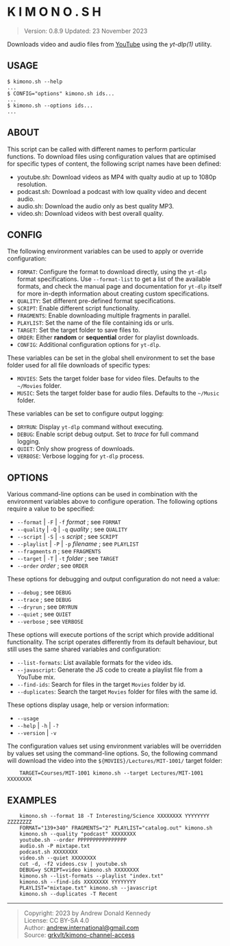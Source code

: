 # K I M O N O . S H

> Version: 0.8.9
> Updated: 23 November 2023

Downloads video and audio files from [YouTube](https://youtu.be/) using
the _yt-dlp(1)_ utility.

## USAGE

```shell
$ kimono.sh --help
...
$ CONFIG="options" kimono.sh ids...
...
$ kimono.sh --options ids...
...
```

## ABOUT

This script can be called with different names to perform particular
functions. To download files using configuration values that are optimised
for specific types of content, the following script names have been
defined:

- youtube.sh:
    Download videos as MP4 with qualty audio at up to 1080p resolution.
- podcast.sh:
    Download a podcast with low quality video and decent audio.
- audio.sh:
    Download the audio only as best quality MP3.
- video.sh:
    Download videos with best overall quality.

## CONFIG

The following environment variables can be used to apply or override
configuration:

- `FORMAT`:
    Configure the format to download directly, using the `yt-dlp`
    format specifications. Use `--format-list` to get a list of the
    available formats, and check the manual page and documentation
    for `yt-dlp` itself for more in-depth information about creating
    custom specifications.
- `QUALITY`:
    Set different pre-defined format specifications.
- `SCRIPT`:
    Enable different script functionality.
- `FRAGMENTS`:
    Enable downloading multiple fragments in parallel.
- `PLAYLIST`:
    Set the name of the file containing ids or urls.
- `TARGET`:
    Set the target folder to save files to.
- `ORDER`:
   Either **random** or **sequential** order for playlist downloads.
- `CONFIG`:
    Additional configuration options for `yt-dlp`.

These variables can be set in the global shell environment to set
the base folder used for all file downloads of specific types:

- `MOVIES`:
    Sets the target folder base for video files. Defaults to the
    `~/Movies` folder.
- `MUSIC`:
    Sets the target folder base for audio files. Defaults to the
    `~/Music` folder.

These variables can be set to configure output logging:

- `DRYRUN`:
    Display `yt-dlp` command without executing.
- `DEBUG`:
    Enable script debug output.  Set to _trace_ for full command logging.
- `QUIET`:
    Only show progress of downloads.
- `VERBOSE`:
    Verbose logging for `yt-dlp` process.

## OPTIONS

Various command-line options can be used in combination with the
environment variables above to configure operation. The following options
require a value to be specified:

- `--format` | `-F` | `-f` _format_ ; see `FORMAT`
- `--quality` | `-Q` | `-q` _quality_ ; see `QUALITY`
- `--script` | `-S` | `-s` _script_ ; see `SCRIPT`
- `--playlist` | `-P` | `-p` _filename_ ; see `PLAYLIST`
- `--fragments` _n_ ; see `FRAGMENTS`
- `--target` | `-T` | `-t` _folder_ ; see `TARGET`
- `--order` _order_ ; see `ORDER`

These options for debugging and output configuration do not need a value:

- `--debug` ; see `DEBUG`
- `--trace` ; see `DEBUG`
- `--dryrun` ; see `DRYRUN`
- `--quiet` ; see `QUIET`
- `--verbose` ; see `VERBOSE`

These options will execute portions of the script which provide additional
functionality. The script operates differently from its default behaviour,
but still uses the same shared variables and configuration:

- `--list-formats`:
    List available formats for the video ids.
- `--javascript`:
    Generate the JS code to create a playlist file from a YouTube mix.
- `--find-ids`:
    Search for files in the target `Movies` folder by id.
- `--duplicates`:
    Search the target `Movies` folder for files with the same id.

These options display usage, help or version information:

- `--usage`
- `--help` | `-h` | `-?`
- `--version` | `-v`

The configuration values set using environment variables will be overridden
by values set using the command-line options. So, the following command will
download the video into the `${MOVIES}/Lectures/MIT-1001/` target folder:

```shell
    TARGET=Courses/MIT-1001 kimono.sh --target Lectures/MIT-1001 XXXXXXXX
```

## EXAMPLES

```shell
    kimono.sh --format 18 -T Interesting/Science XXXXXXXX YYYYYYYY ZZZZZZZZ
    FORMAT="139+340" FRAGMENTS="2" PLAYLIST="catalog.out" kimono.sh
    kimono.sh --quality "podcast" XXXXXXXX
    youtube.sh --order PPPPPPPPPPPPPPPP
    audio.sh -P mixtape.txt
    podcast.sh XXXXXXXX
    video.sh --quiet XXXXXXXX
    cut -d, -f2 videos.csv | youtube.sh 
    DEBUG=y SCRIPT=video kimono.sh XXXXXXXX
    kimono.sh --list-formats --playlist "index.txt"
    kimono.sh --find-ids XXXXXXXX YYYYYYYY
    PLAYLIST="mixtape.txt" kimono.sh --javascript
    kimono.sh --duplicates -T Recent
```

---

> Copyright: 2023 by Andrew Donald Kennedy  
> License: CC BY-SA 4.0  
> Author: [andrew.international@gmail.com](mailto:andrew.international+kimono@gmail.com)  
> Source: [grkvlt/kimono-channel-access](https://github.com/grkvlt/kimono-channel-access.git)
